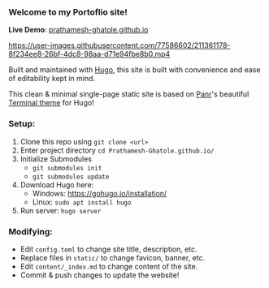 ### Welcome to my Portoflio site!
**Live Demo**: [prathamesh-ghatole.github.io](https://prathamesh-ghatole.github.io/)

https://user-images.githubusercontent.com/77586602/211361178-8f234ee8-26bf-4dc8-98aa-d71e94fbe8b0.mp4

Built and maintained with [Hugo](https://gohugo.io/), this site is built with convenience and ease of editability kept in mind.

This clean & minimal single-page static site is based on [Panr](https://github.com/panr)'s beautiful [Terminal theme](https://github.com/panr/hugo-theme-terminal) for Hugo!

### Setup:
1. Clone this repo using `git clone <url>`
2. Enter project directory `cd Prathamesh-Ghatole.github.io/`
3. Initialize Submodules 
	- `git submodules init`
	- `git submodules update`
4. Download Hugo here: 
   - Windows: https://gohugo.io/installation/
   - Linux: `sudo apt install hugo`
5. Run server: `hugo server`

### Modifying:
- Edit `config.toml` to change site title, description, etc.
- Replace files in `static/` to change favicon, banner, etc.
- Edit `content/_index.md` to change content of the site.
- Commit & push changes to update the website!